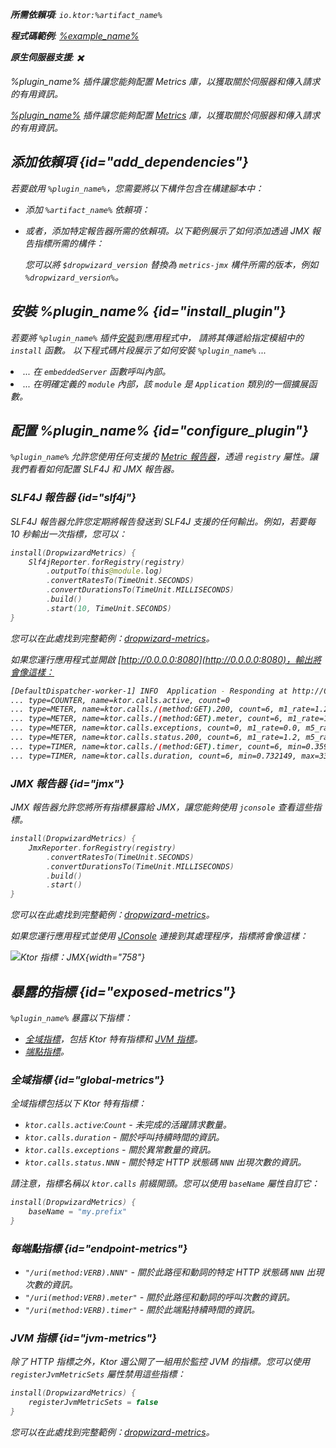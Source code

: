 [//]: # (title: Dropwizard metrics)

<show-structure for="chapter" depth="2"/>
<primary-label ref="server-plugin"/>

<var name="plugin_name" value="DropwizardMetrics"/>
<var name="package_name" value="io.ktor.server.metrics.dropwizard"/>
<var name="artifact_name" value="ktor-server-metrics"/>

<tldr>
<p>
<b>所需依賴項</b>: <code>io.ktor:%artifact_name%</code>
</p>
<var name="example_name" value="dropwizard-metrics"/>
<p>
    <b>程式碼範例</b>:
    <a href="https://github.com/ktorio/ktor-documentation/tree/%ktor_version%/codeSnippets/snippets/%example_name%">
        %example_name%
    </a>
</p>
<p>
    <b><Links href="/ktor/server-native" summary="Ktor 支援 Kotlin/Native，可讓您在不需額外運行時或虛擬機器的情況下運行伺服器。">原生伺服器</Links>支援</b>: ✖️
</p>
</tldr>

<link-summary>%plugin_name% 插件讓您能夠配置 Metrics 庫，以獲取關於伺服器和傳入請求的有用資訊。</link-summary>

[%plugin_name%](https://api.ktor.io/ktor-server-metrics/io.ktor.server.metrics.dropwizard/-dropwizard-metrics.html) 插件讓您能夠配置 [Metrics](http://metrics.dropwizard.io/) 庫，以獲取關於伺服器和傳入請求的有用資訊。

## 添加依賴項 {id="add_dependencies"}
若要啟用 `%plugin_name%`，您需要將以下構件包含在構建腳本中：
* 添加 `%artifact_name%` 依賴項：

  <Tabs group="languages">
      <TabItem title="Gradle (Kotlin)" group-key="kotlin">
          <code-block lang="Kotlin" code="              implementation(&quot;io.ktor:%artifact_name%:$ktor_version&quot;)"/>
      </TabItem>
      <TabItem title="Gradle (Groovy)" group-key="groovy">
          <code-block lang="Groovy" code="              implementation &quot;io.ktor:%artifact_name%:$ktor_version&quot;"/>
      </TabItem>
      <TabItem title="Maven" group-key="maven">
          <code-block lang="XML" code="              &lt;dependency&gt;&#10;                  &lt;groupId&gt;io.ktor&lt;/groupId&gt;&#10;                  &lt;artifactId&gt;%artifact_name%-jvm&lt;/artifactId&gt;&#10;                  &lt;version&gt;${ktor_version}&lt;/version&gt;&#10;              &lt;/dependency&gt;"/>
      </TabItem>
  </Tabs>

* 或者，添加特定報告器所需的依賴項。以下範例展示了如何添加透過 JMX 報告指標所需的構件：

  <var name="group_id" value="io.dropwizard.metrics"/>
  <var name="artifact_name" value="metrics-jmx"/>
  <var name="version" value="dropwizard_version"/>
  <Tabs group="languages">
      <TabItem title="Gradle (Kotlin)" group-key="kotlin">
          <code-block lang="Kotlin" code="              implementation(&quot;%group_id%:%artifact_name%:$%version%&quot;)"/>
      </TabItem>
      <TabItem title="Gradle (Groovy)" group-key="groovy">
          <code-block lang="Groovy" code="              implementation &quot;%group_id%:%artifact_name%:$%version%&quot;"/>
      </TabItem>
      <TabItem title="Maven" group-key="maven">
          <code-block lang="XML" code="              &lt;dependency&gt;&#10;                  &lt;groupId&gt;%group_id%&lt;/groupId&gt;&#10;                  &lt;artifactId&gt;%artifact_name%&lt;/artifactId&gt;&#10;                  &lt;version&gt;${%version%}&lt;/version&gt;&#10;              &lt;/dependency&gt;"/>
      </TabItem>
  </Tabs>
  
  您可以將 `$dropwizard_version` 替換為 `metrics-jmx` 構件所需的版本，例如 `%dropwizard_version%`。

## 安裝 %plugin_name% {id="install_plugin"}

<p>
    若要將 <code>%plugin_name%</code> 插件<a href="#install">安裝</a>到應用程式中，
    請將其傳遞給指定<Links href="/ktor/server-modules" summary="模組允許您透過分組路由來組織您的應用程式。">模組</Links>中的 <code>install</code> 函數。
    以下程式碼片段展示了如何安裝 <code>%plugin_name%</code> ...
</p>
<list>
    <li>
        ... 在 <code>embeddedServer</code> 函數呼叫內部。
    </li>
    <li>
        ... 在明確定義的 <code>module</code> 內部，該 <code>module</code> 是 <code>Application</code> 類別的一個擴展函數。
    </li>
</list>
<Tabs>
    <TabItem title="embeddedServer">
        <code-block lang="kotlin" code="            import io.ktor.server.engine.*&#10;            import io.ktor.server.netty.*&#10;            import io.ktor.server.application.*&#10;            import %package_name%.*&#10;&#10;            fun main() {&#10;                embeddedServer(Netty, port = 8080) {&#10;                    install(%plugin_name%)&#10;                    // ...&#10;                }.start(wait = true)&#10;            }"/>
    </TabItem>
    <TabItem title="module">
        <code-block lang="kotlin" code="            import io.ktor.server.application.*&#10;            import %package_name%.*&#10;            // ...&#10;            fun Application.module() {&#10;                install(%plugin_name%)&#10;                // ...&#10;            }"/>
    </TabItem>
</Tabs>

## 配置 %plugin_name% {id="configure_plugin"}

`%plugin_name%` 允許您使用任何支援的 [Metric 報告器](http://metrics.dropwizard.io/)，透過 `registry` 屬性。讓我們看看如何配置 SLF4J 和 JMX 報告器。

### SLF4J 報告器 {id="slf4j"}

SLF4J 報告器允許您定期將報告發送到 SLF4J 支援的任何輸出。例如，若要每 10 秒輸出一次指標，您可以：

```kotlin
install(DropwizardMetrics) {
    Slf4jReporter.forRegistry(registry)
        .outputTo(this@module.log)
        .convertRatesTo(TimeUnit.SECONDS)
        .convertDurationsTo(TimeUnit.MILLISECONDS)
        .build()
        .start(10, TimeUnit.SECONDS)
}
```

您可以在此處找到完整範例：[dropwizard-metrics](https://github.com/ktorio/ktor-documentation/tree/%ktor_version%/codeSnippets/snippets/dropwizard-metrics)。

如果您運行應用程式並開啟 [http://0.0.0.0:8080](http://0.0.0.0:8080)，輸出將會像這樣：

```Bash
[DefaultDispatcher-worker-1] INFO  Application - Responding at http://0.0.0.0:8080
... type=COUNTER, name=ktor.calls.active, count=0
... type=METER, name=ktor.calls./(method:GET).200, count=6, m1_rate=1.2, m5_rate=1.2, m15_rate=1.2, mean_rate=0.98655785084844, rate_unit=events/second
... type=METER, name=ktor.calls./(method:GET).meter, count=6, m1_rate=1.2, m5_rate=1.2, m15_rate=1.2, mean_rate=0.9841134429134598, rate_unit=events/second
... type=METER, name=ktor.calls.exceptions, count=0, m1_rate=0.0, m5_rate=0.0, m15_rate=0.0, mean_rate=0.0, rate_unit=events/second
... type=METER, name=ktor.calls.status.200, count=6, m1_rate=1.2, m5_rate=1.2, m15_rate=1.2, mean_rate=0.9866015088545449, rate_unit=events/second
... type=TIMER, name=ktor.calls./(method:GET).timer, count=6, min=0.359683, max=14.213046, mean=2.691307542732234, stddev=5.099546889849414, p50=0.400967, p75=0.618972, p95=14.213046, p98=14.213046, p99=14.213046, p999=14.213046, m1_rate=1.2, m5_rate=1.2, m15_rate=1.2, mean_rate=0.9830677128229028, rate_unit=events/second, duration_unit=milliseconds
... type=TIMER, name=ktor.calls.duration, count=6, min=0.732149, max=33.735719, mean=6.238046092985701, stddev=12.169258340009847, p50=0.778864, p75=1.050454, p95=33.735719, p98=33.735719, p99=33.735719, p999=33.735719, m1_rate=0.2, m5_rate=0.2, m15_rate=0.2, mean_rate=0.6040311229887146, rate_unit=events/second, duration_unit=milliseconds
```

### JMX 報告器 {id="jmx"}

JMX 報告器允許您將所有指標暴露給 JMX，讓您能夠使用 `jconsole` 查看這些指標。

```kotlin
install(DropwizardMetrics) {
    JmxReporter.forRegistry(registry)
        .convertRatesTo(TimeUnit.SECONDS)
        .convertDurationsTo(TimeUnit.MILLISECONDS)
        .build()
        .start()
}
```

您可以在此處找到完整範例：[dropwizard-metrics](https://github.com/ktorio/ktor-documentation/tree/%ktor_version%/codeSnippets/snippets/dropwizard-metrics)。

如果您運行應用程式並使用 [JConsole](https://docs.oracle.com/en/java/javase/17/management/using-jconsole.html) 連接到其處理程序，指標將會像這樣：

![Ktor 指標：JMX](jmx.png){width="758"}

## 暴露的指標 {id="exposed-metrics"}

`%plugin_name%` 暴露以下指標：

- [全域指標](#global-metrics)，包括 Ktor 特有指標和 [JVM 指標](#jvm-metrics)。
- [端點指標](#endpoint-metrics)。

### 全域指標 {id="global-metrics"}

全域指標包括以下 Ktor 特有指標：

* `ktor.calls.active`:`Count` - 未完成的活躍請求數量。
* `ktor.calls.duration` - 關於呼叫持續時間的資訊。
* `ktor.calls.exceptions` - 關於異常數量的資訊。
* `ktor.calls.status.NNN` - 關於特定 HTTP 狀態碼 `NNN` 出現次數的資訊。

請注意，指標名稱以 `ktor.calls` 前綴開頭。您可以使用 `baseName` 屬性自訂它：

```kotlin
install(DropwizardMetrics) {
    baseName = "my.prefix"
}
```

### 每端點指標 {id="endpoint-metrics"}

* `"/uri(method:VERB).NNN"` - 關於此路徑和動詞的特定 HTTP 狀態碼 `NNN` 出現次數的資訊。
* `"/uri(method:VERB).meter"` - 關於此路徑和動詞的呼叫次數的資訊。
* `"/uri(method:VERB).timer"` - 關於此端點持續時間的資訊。

### JVM 指標 {id="jvm-metrics"}

除了 HTTP 指標之外，Ktor 還公開了一組用於監控 JVM 的指標。您可以使用 `registerJvmMetricSets` 屬性禁用這些指標：

```kotlin
install(DropwizardMetrics) {
    registerJvmMetricSets = false
}
```

您可以在此處找到完整範例：[dropwizard-metrics](https://github.com/ktorio/ktor-documentation/tree/%ktor_version%/codeSnippets/snippets/dropwizard-metrics)。